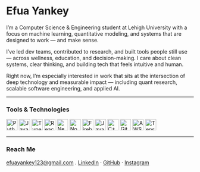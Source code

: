 # Efua Yankey

I’m a Computer Science & Engineering student at Lehigh University with a focus on machine learning, quantitative modeling, and systems that are designed to work — and make sense.

I’ve led dev teams, contributed to research, and built tools people still use — across wellness, education, and decision-making. I care about clean systems, clear thinking, and building tech that feels intuitive and human.

Right now, I’m especially interested in work that sits at the intersection of deep technology and measurable impact — including quant research, scalable software engineering, and applied AI.

---

### Tools & Technologies

<p align="left">
  <img src="https://cdn.jsdelivr.net/gh/devicons/devicon/icons/python/python-original.svg" width="30" alt="Python"/>
  <img src="https://cdn.jsdelivr.net/gh/devicons/devicon/icons/javascript/javascript-original.svg" width="30" alt="JavaScript"/>
  <img src="https://cdn.jsdelivr.net/gh/devicons/devicon/icons/typescript/typescript-original.svg" width="30" alt="TypeScript"/>
  <img src="https://cdn.jsdelivr.net/gh/devicons/devicon/icons/react/react-original.svg" width="30" alt="React"/>
  <img src="https://cdn.jsdelivr.net/gh/devicons/devicon/icons/nextjs/nextjs-original.svg" width="30" alt="Next.js"/>
  <img src="https://cdn.jsdelivr.net/gh/devicons/devicon/icons/nodejs/nodejs-original.svg" width="30" alt="Node.js"/>
  <img src="https://cdn.jsdelivr.net/gh/devicons/devicon/icons/firebase/firebase-plain.svg" width="30" alt="Firebase"/>
  <img src="https://cdn.jsdelivr.net/gh/devicons/devicon/icons/java/java-original.svg" width="30" alt="Java"/>
  <img src="https://cdn.jsdelivr.net/gh/devicons/devicon/icons/cplusplus/cplusplus-original.svg" width="30" alt="C++"/>
  <img src="https://cdn.jsdelivr.net/gh/devicons/devicon/icons/git/git-original.svg" width="30" alt="Git"/>
  <img src="https://cdn.jsdelivr.net/gh/devicons/devicon/icons/amazonwebservices/amazonwebservices-original.svg" width="30" alt="AWS"/>
  <img src="https://cdn.jsdelivr.net/gh/devicons/devicon/icons/tensorflow/tensorflow-original.svg" width="30" alt="TensorFlow"/>
</p>

---

### Reach Me

efuayankey123@gmail.com . [LinkedIn](https://linkedin.com/in/efuayankey) · [GitHub](https://github.com/efuayankey) · [Instagram](https://instagram.com/efua.yankey) 

